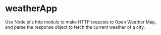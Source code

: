 # weatherApp
Use Node.js's http module to make HTTP requests to Open Weather Map, and parse the response object to fetch the current weather of a city.
